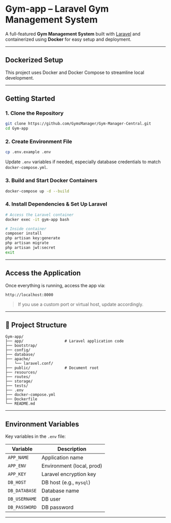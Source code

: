 # Gym-app – Laravel Gym Management System

A full-featured **Gym Management System** built with [Laravel](https://laravel.com/) and containerized using **Docker** for easy setup and deployment.

---

##  Dockerized Setup

This project uses Docker and Docker Compose to streamline local development.

---


##  Getting Started

### 1. Clone the Repository

```bash
git clone https://github.com/GymsManager/Gym-Manager-Central.git
cd Gym-app
```

### 2. Create Environment File

```bash
cp .env.example .env
```

Update `.env` variables if needed, especially database credentials to match `docker-compose.yml`.

### 3. Build and Start Docker Containers

```bash
docker-compose up -d --build
```

### 4. Install Dependencies & Set Up Laravel

```bash
# Access the Laravel container
docker exec -it gym-app bash

# Inside container
composer install
php artisan key:generate
php artisan migrate
php artisan jwt:secret
exit
```

---

## Access the Application

Once everything is running, access the app via:

```
http://localhost:8000
```

> If you use a custom port or virtual host, update accordingly.

---

## 📁 Project Structure

```
Gym-app/
├── app/                  # Laravel application code
├── bootstrap/
├── config/
├── database/
├── apache/
│   └── laravel.conf/
├── public/               # Document root
├── resources/
├── routes/
├── storage/
├── tests/
├── .env
├── docker-compose.yml
├── Dockerfile
└── README.md
```

---

## Environment Variables

Key variables in the `.env` file:

| Variable            | Description               |
|---------------------|---------------------------|
| `APP_NAME`          | Application name          |
| `APP_ENV`           | Environment (local, prod) |
| `APP_KEY`           | Laravel encryption key    |
| `DB_HOST`           | DB host (e.g., `mysql`)   |
| `DB_DATABASE`       | Database name             |
| `DB_USERNAME`       | DB user                   |
| `DB_PASSWORD`       | DB password               |

---
